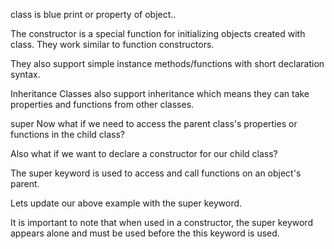 class is blue print or property of object..

The constructor is a special function for initializing objects created with class. They work similar to function constructors.

They also support simple instance methods/functions with short declaration syntax.


Inheritance
Classes also support inheritance which means they can take properties and functions from other classes.



super
Now what if we need to access the parent class's properties or functions in the child class?

Also what if we want to declare a constructor for our child class?

The super keyword is used to access and call functions on an object's parent.

Lets update our above example with the super keyword.




It is important to note that when used in a constructor, the super keyword appears alone and must be used before the this keyword is used.
